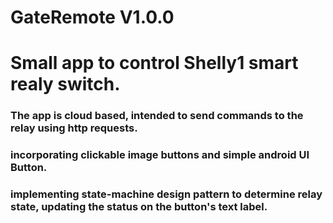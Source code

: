 # GateRemote V1.0.0
# Small app to control Shelly1 smart realy switch.
### The app is cloud based, intended to send commands to the relay using http requests.
### incorporating clickable image buttons and simple android UI Button.
### implementing state-machine design pattern to determine relay state, updating the status on the button's text label. 
